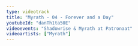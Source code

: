 ```yaml
---
type: videotrack
title: "Myrath - 04 - Forever and a Day"
youtubeId: "danTh1ta50E"
videoevents: "Shadowrise & Myrath at Patronaat"
videoartists: ["Myrath"]
---
```

